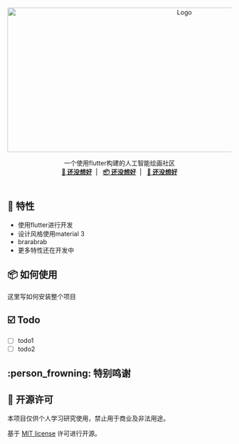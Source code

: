<br />

<p align="center">
    <img src="assets/Logo/LoginPageLogoPNG.png" alt="Logo" width="780" height="325">
  <p align="center">
    一个使用flutter构建的人工智能绘画社区
    <br />
    <a href="" target="blank"><strong>💾 还没想好</strong></a>&nbsp;&nbsp;|&nbsp;&nbsp;
    <a href="" target="blank"><strong>📦️ 还没想好</strong></a>&nbsp;&nbsp;|&nbsp;&nbsp;
    <a href="" target="blank"><strong>💬 还没想好</strong></a>
    <br />
    <br />
  </p>

## :star2: 特性

- 使用flutter进行开发
- 设计风格使用material 3
- brarabrab
- 更多特性还在开发中

## 📦️ 如何使用

这里写如何安装整个项目

## ☑️ Todo

- [ ] todo1
- [ ] todo2

## :person_frowning: 特别鸣谢



## 📜 开源许可

本项目仅供个人学习研究使用，禁止用于商业及非法用途。

基于 [MIT license](https://opensource.org/licenses/MIT) 许可进行开源。
